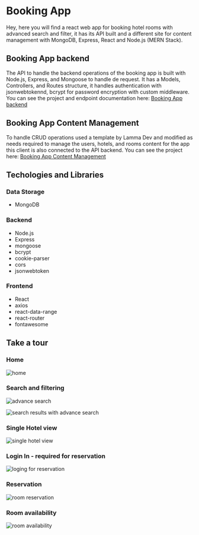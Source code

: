 # Booking App
Hey, here you will find a react web app for booking hotel rooms with advanced search and filter, it has its API built and a different site for content management with MongoDB, Express, React and Node.js (MERN Stack).

## Booking App backend
The API to handle the backend operations of the booking app is built with Node.js, Express, and Mongoose to handle de request. It has a Models, Controllers, and Routes structure, it handles authentication with jsonwebtokennd, bcrypt for password encryption with custom middleware. 
You can see the project and endpoint documentation here: [Booking App backend](https://github.com/Cristopxer/bookingAppAPI)

## Booking App Content Management
To handle CRUD operations used a template by Lamma Dev and modified as needs required to manage the users, hotels, and rooms content for the app this client is also connected to the API backend.
You can see the project here: [Booking App Content Management](https://github.com/Cristopxer/bookingAppClient)

## Techologies and Libraries

### Data Storage
* MongoDB

### Backend
* Node.js
* Express
* mongoose
* bcrypt
* cookie-parser
* cors
* jsonwebtoken

### Frontend
* React
* axios
* react-data-range
* react-router
* fontawesome

## Take a tour
### Home

![home](https://user-images.githubusercontent.com/49459233/212434546-13918eab-17ed-490f-8119-9e9e4a2e9331.png)

### Search and filtering

![advance search](https://user-images.githubusercontent.com/49459233/212434618-3a4ea282-bb3e-41ca-94e0-ac3e314300bf.png)

![search results with advance search](https://user-images.githubusercontent.com/49459233/212434634-4be3d934-bc13-4150-81ba-0d626eef8e76.png)

### Single Hotel view

![single hotel view](https://user-images.githubusercontent.com/49459233/212434687-6b13639f-99cf-4bb4-a43d-0bb605aecdf1.png)

### Login In - required for reservation

![loging for reservation](https://user-images.githubusercontent.com/49459233/212434703-0a1ed249-21d9-4512-8787-3f1d5eead689.png)

### Reservation

![room reservation](https://user-images.githubusercontent.com/49459233/212434748-8718fdd5-d474-4d06-952e-4d917fdd0a70.png)

### Room availability

![room availability](https://user-images.githubusercontent.com/49459233/212434810-8b60a37e-a39e-46b3-82e1-9057e84de2a8.png)



 
